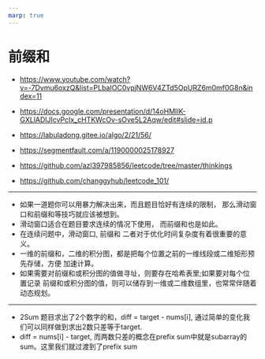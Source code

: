 ```yaml
---
marp: true
---
```


# 前缀和

- https://www.youtube.com/watch?v=-7Dvmu6oxzQ&list=PLbaIOC0vpjNW6V4ZTd5OpURZ6m0mf0G8n&index=11
- https://docs.google.com/presentation/d/14oHMlIK-GXLlADlJIcvPcIx_cHTKWcOv-sOve5L2Aqw/edit#slide=id.p

- https://labuladong.gitee.io/algo/2/21/56/

- https://segmentfault.com/a/1190000025178927

- https://github.com/azl397985856/leetcode/tree/master/thinkings

- https://github.com/changgyhub/leetcode_101/

---

- 如果一道题你可以用暴力解决出来，而且题目恰好有连续的限制， 那么滑动窗口和前缀和等技巧就应该被想到。
- 滑动窗口适合在题目要求连续的情况下使用， 而前缀和也是如此。
- 在连续问题中，滑动窗口, 前缀和 二者对于优化时间复杂度有着很重要的意义。
- 一维的前缀和，二维的积分图，都是把每个位置之前的一维线段或二维矩形预先存储，方便 加速计算。
- 如果需要对前缀和或积分图的值做寻址，则要存在哈希表里;如果要对每个位置记录 前缀和或积分图的值，则可以储存到一维或二维数组里，也常常伴随着动态规划。
---
- 2Sum 题目求出了2个数字的和，diff = target - nums[i], 通过简单的变化我们可以同样做到求出2数只差等于target. 
- diff =  nums[i] - target, 而两数只差的概念在prefix sum中就是subarray的sum。这里我们就过渡到了prefix sum
